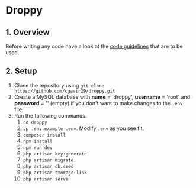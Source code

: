 # Droppy

## 1. Overview
Before writing any code have a look at the [code guidelines](guidelines) that are to be used.

## 2. Setup
1. Clone the repository using `git clone https://github.com/cgavir29/droppy.git`
2. Create a MySQL database with **name** = 'droppy', **username** = 'root' and **password** = '' (empty) if you don't want to make changes to the `.env` file.
3. Run the following commands.
    1. `cd droppy`
    2. `cp .env.example .env`. Modify `.env` as you see fit.
    3. `composer install`
    4. `npm install`
    5. `npm run dev`
    6. `php artisan key:generate`
    7. `php artisan migrate`
    8. `php artisan db:seed`
    9. `php artisan storage:link`
    10. `php artisan serve`
